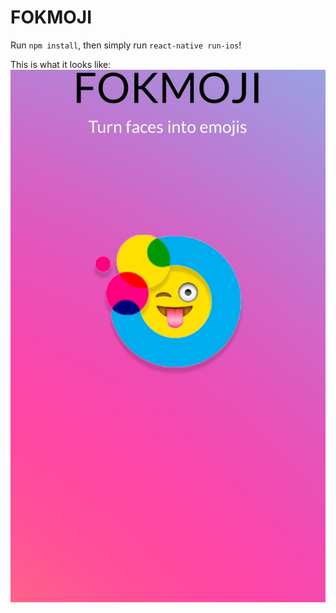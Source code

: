 # FOKMOJI

Run `npm install`, then simply run `react-native run-ios`!

This is what it looks like:
![FOKMOJI](screenshot.jpg?raw=true)
